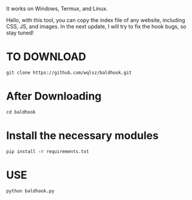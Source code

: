 It works on Windows, Termux, and Linux.

Hello, with this tool, you can copy the index file of any website, including CSS, JS, and images. In the next update, I will try to fix the hook bugs, so stay tuned!

# TO DOWNLOAD
`git clone https://github.com/wqlsz/baldhook.git`
# After Downloading
`cd baldhook`
#  Install the necessary modules
`pip install -r requirements.txt`
# USE
`python baldhook.py`
